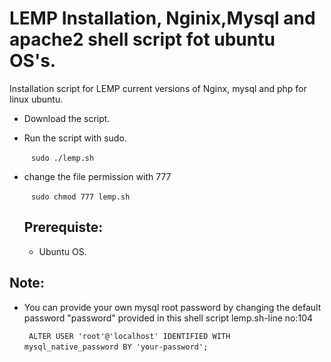 # LEMP Installation, Nginix,Mysql and apache2 shell script fot ubuntu OS's.


  Installation script for LEMP current versions of Nginx, mysql and php for linux ubuntu.


* Download the script.

* Run the script with sudo.  
  
    ` ` ` sudo ./lemp.sh  ` ` `


* change the file permission with 777 
  
     ` ` ` sudo chmod 777 lemp.sh ` ` `  
     
  ## Prerequiste:
  
     * Ubuntu OS.
 ## Note:
 
   * You can provide your own mysql root password by changing the default password "password" provided in this shell script lemp.sh-line no:104
 
        ` ` ` ALTER USER 'root'@'localhost' IDENTIFIED WITH mysql_native_password BY 'your-password'; ` ` `
